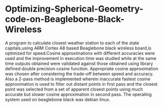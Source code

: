 # Optimizing-Spherical-Geometry-code-on-Beaglebone-Black-Wireless
A program to calculate closest weather station to each of the state capitals,using ARM Cortex A8 based Beaglebone black wireless board,is optimized for speed.Cosine approximations with different accuracies were used and the improvement in execution time was studied while at the same time outputs obtained were validated against those obtained using library defined double precision cosine function. Appropriate cosine approximation was chosen after considering the trade-off between speed and accuracy. Also a 2-pass method is implemented wherein inaccurate fastest cosine approximation is used to filter out distant points in first pass and the closest point was selected from a set of apparent closest points using much accurate but slower cosine approximation in second pass. The operating system used on beaglebone black was debian linux.
